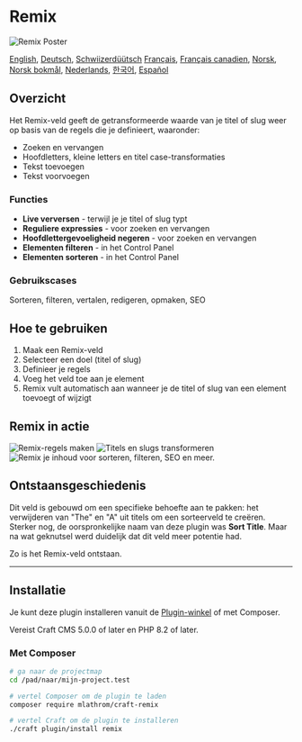 # Remix

![Remix Poster](https://mlathrom-storage-00.sfo3.cdn.digitaloceanspaces.com/github/mlathrom/craft-remix/remix-00-poster.jpg?v1)

[English](docs/en/README.md), [Deutsch](docs/de/README.md), [Schwiizerdüütsch](docs/de-CH/README.md)
[Français](docs/fr/README.md), [Français canadien](docs/fr-CA/README.md), [Norsk](docs/no/README.md), [Norsk bokmål](docs/nb/README.md), [Nederlands](docs/nl/README.md), [한국어](docs/ko/README.md), [Español](docs/es/README.md)

## Overzicht

Het Remix-veld geeft de getransformeerde waarde van je titel of slug weer op basis van de regels die je definieert, waaronder:

 - Zoeken en vervangen
 - Hoofdletters, kleine letters en titel case-transformaties
 - Tekst toevoegen
 - Tekst voorvoegen

### Functies
 - **Live verversen** - terwijl je je titel of slug typt
 - **Reguliere expressies** - voor zoeken en vervangen
 - **Hoofdlettergevoeligheid negeren** - voor zoeken en vervangen
 - **Elementen filteren** - in het Control Panel
 - **Elementen sorteren** - in het Control Panel

### Gebruikscases
Sorteren, filteren, vertalen, redigeren, opmaken, SEO

## Hoe te gebruiken
1. Maak een Remix-veld
2. Selecteer een doel (titel of slug)
3. Definieer je regels
4. Voeg het veld toe aan je element
5. Remix vult automatisch aan wanneer je de titel of slug van een element toevoegt of wijzigt

## Remix in actie
![Remix-regels maken](https://mlathrom-storage-00.sfo3.cdn.digitaloceanspaces.com/github/mlathrom/craft-remix/remix-01-create-rules.jpg?v1)
![Titels en slugs transformeren](https://mlathrom-storage-00.sfo3.cdn.digitaloceanspaces.com/github/mlathrom/craft-remix/remix-02-transform.jpg?v1)
![Remix je inhoud voor sorteren, filteren, SEO en meer.](https://mlathrom-storage-00.sfo3.cdn.digitaloceanspaces.com/github/mlathrom/craft-remix/remix-03-remix-content.jpg?v2)

## Ontstaansgeschiedenis
Dit veld is gebouwd om een specifieke behoefte aan te pakken: het verwijderen van "The" en "A" uit titels om een sorteerveld te creëren. Sterker nog, de oorspronkelijke naam van deze plugin was **Sort Title**. Maar na wat geknutsel werd duidelijk dat dit veld meer potentie had.

Zo is het Remix-veld ontstaan.

---

## Installatie

Je kunt deze plugin installeren vanuit de [Plugin-winkel](https://plugins.craftcms.com/remix) of met Composer.

Vereist Craft CMS 5.0.0 of later en PHP 8.2 of later.

### Met Composer

```bash
# ga naar de projectmap
cd /pad/naar/mijn-project.test

# vertel Composer om de plugin te laden
composer require mlathrom/craft-remix

# vertel Craft om de plugin te installeren
./craft plugin/install remix
```